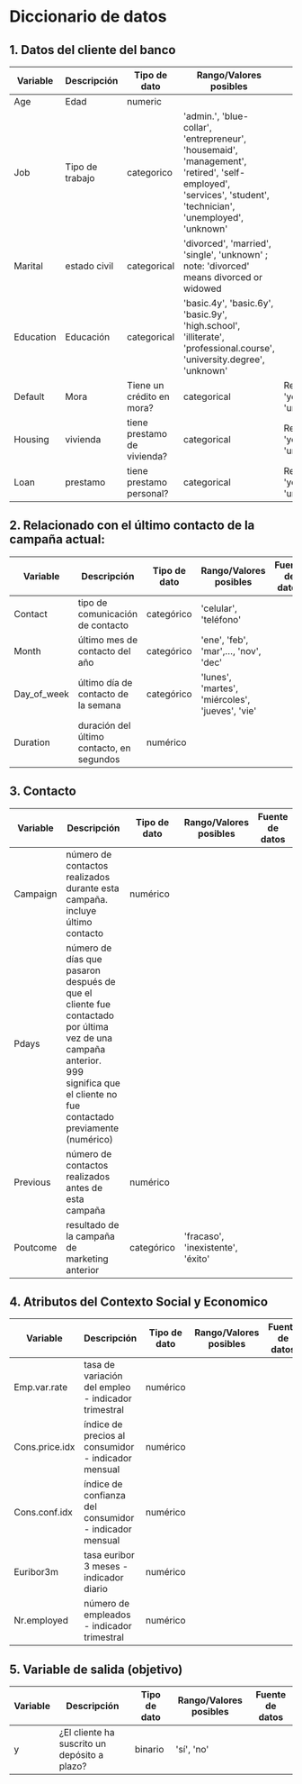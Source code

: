 # Diccionario de datos

## 1. Datos del cliente del banco

| Variable | Descripción | Tipo de dato | Rango/Valores posibles | Fuente de datos |
| --- | --- | --- | --- | --- |
|Age| Edad |numeric|
|Job        | Tipo de trabajo   |categorico         | 'admin.', 'blue-collar', 'entrepreneur', 'housemaid', 'management', 'retired', 'self-employed', 'services', 'student', 'technician', 'unemployed', 'unknown'
|Marital    | estado civil      |categorical        | 'divorced', 'married', 'single', 'unknown' ; note: 'divorced' means divorced or widowed
|Education  | Educación         |categorical        |'basic.4y', 'basic.6y', 'basic.9y', 'high.school', 'illiterate', 'professional.course', 'university.degree', 'unknown'
|Default    | Mora              | Tiene un crédito en mora?| categorical| Respuesta:'no', 'yes', 'unknown'
|Housing    | vivienda          |tiene prestamo de vivienda? |categorical | Respuesta:'no', 'yes', 'unknown'
|Loan       | prestamo          | tiene prestamo personal? |categorical | Respuesta:'no', 'yes', 'unknown'


## 2. Relacionado con el último contacto de la campaña actual:

| Variable | Descripción | Tipo de dato | Rango/Valores posibles | Fuente de datos |
| --- | --- | --- | --- | --- |
|Contact| tipo de comunicación de contacto| categórico| 'celular', 'teléfono'
|Month| último mes de contacto del año |categórico| 'ene', 'feb', 'mar',…, 'nov', 'dec'
|Day_of_week| último día de contacto de la semana| categórico | 'lunes', 'martes', 'miércoles', 'jueves', 'vie'
|Duration| duración del último contacto, en segundos |numérico|


## 3. Contacto

| Variable | Descripción | Tipo de dato | Rango/Valores posibles | Fuente de datos |
| --- | --- | --- | --- | --- |
|Campaign| número de contactos realizados durante esta campaña. incluye último contacto |numérico
|Pdays| número de días que pasaron después de que el cliente fue contactado por última vez de una campaña anterior. 999 significa que el cliente no fue contactado previamente (numérico)
|Previous| número de contactos realizados antes de esta campaña |numérico
|Poutcome| resultado de la campaña de marketing anterior |categórico |'fracaso', 'inexistente', 'éxito'

## 4. Atributos del Contexto Social y Economico

| Variable | Descripción | Tipo de dato | Rango/Valores posibles | Fuente de datos |
| --- | --- | --- | --- | --- |
|Emp.var.rate|tasa de variación del empleo - indicador trimestral |numérico
|Cons.price.idx|índice de precios al consumidor - indicador mensual |numérico
|Cons.conf.idx| índice de confianza del consumidor - indicador mensual |numérico
|Euribor3m| tasa euribor 3 meses - indicador diario |numérico
|Nr.employed| número de empleados - indicador trimestral |numérico


## 5. Variable de salida (objetivo)

| Variable | Descripción | Tipo de dato | Rango/Valores posibles | Fuente de datos |
| --- | --- | --- | --- | --- |
y | ¿El cliente ha suscrito un depósito a plazo? |binario|'sí', 'no'